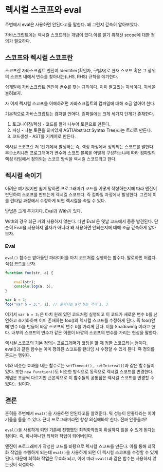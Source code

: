 # 렉시컬 스코프와 eval

주변에서 eval은 사용하면 안된다고들 말한다. 왜 그런지 깊숙히 알아보았다.

자바스크립트에는 렉시컬 스코프라는 개념이 있다.이를 알기 위해선 scope에 대한 정의가 필요하다.

## 스코프와 렉시컬 스코프란

스코프란 자바스크립트 엔진이 Identifier(확인자, 구별자)로 현재 스코프 혹은 그 상위의 스코프 내에서 변수를 찾아내는(LHS, RHS) 규칙을 얘기한다. 

쉽게말해 자바스크립트 엔진이 변수를 찾는 규칙이다. 이미 알고있는 지식이다. 지식을 늘려보자.

자 이제 렉시컬 스코프를 이해하려면 자바스크립트의 컴파일에 대해 조금 알아야 한다.

기본적으로 자바스크립트는 컴파일 언어다. 컴파일에는 크게 세가지 단계가 존재한다.

1. 토크나이징/렉싱 - 코드를 잘게 나누어 토큰으로 만든다.
2. 파싱 - 나눈 토큰을 의미있게 AST(Abstract Syntax Tree)라는 트리로 만든다.
3. 코드생성 - AST를 기계어로 만든다.

렉시컬 스코프란 저 1단계에서 발생하는 즉, 렉싱 과정에서 정의되는 스코프를 말한다. 무슨소리냐면 프로그래머가 변수와 스코프 블록을 어떻게 구성하는냐에 따라 컴파일의 렉싱 타임에서 정의되는 스코프 방식을 렉시컬 스코프라고 한다.

## 렉시컬 속이기

어려운 얘기였지만 쉽게 말하면 프로그래머가 코드를 어떻게 작성하는지에 따라 엔진이 판단하여 스코프를 만드는게 렉시컬 스코프다. 즉 컴파일 과정에서 발생한다. 그런데 이를 런타임 과정에서 수정하게 되면 렉시컬을 속일 수 있다.

방법은 크게 두가지다. Eval과 With가 있다.

With의 경우 최근 거의 사용하지 않는다. 다만 Eval 은 옛날 코드에서 종종 발견된다. 
단순히 Eval을 사용하지 말자가 아니라 왜 사용하면 안되는지에 대해 조금 깊숙하게 알아보자.

### Eval

`eval()` 함수는 받아들인 파라미터를 마치 코드처럼 실행하는 함수다. 말로하면 어렵다. 직접 코드를 보자.

```javascript
function foo(str, a) {
    
    eval(str);
    console.log(a, b);
}

var b = 2;
foo("var b = 3;", 1); // 출력되는 a와 b는 각각 1, 3
```

여기서 `var b = 3;`은 마치 원래 있던 코드처럼 실행되고 이 코드가 새로운 변수 b를 선언하고 초기화하며 이미 존재하는 foo()의 렉시컬 스코프를 수정하게 된다. 즉 foo()안에 변수 b를 만들어 바깥 스코프의 변수 b를 가리게 된다. 이를 Shadowing 이라고 한다. 내부의 스코프의 변수가 같은 이름이 바깥의 스코프의 변수를 가리는 현상을 말한다.

렉시컬 스코프의 기본 정의는 프로그래머가 코딩을 할 때 정한 스코프라는 점이다. eval()과 같은 함수는 이미 정의된 스코프를 런타임 시 수정할 수 있게 된다. 즉 정의를 흔드는 행위다.

이와 비슷한 효과를 내는 함수로는 `setTimeout(), setInterval()`과 같은 함수들이 있다. 또한 `new Function()`도 비슷한 방식으로 동적으로 렉시컬 스코프를 변경한다. 개념은 조금씩 다르지만 근본적으로 이 함수들의 공통점은 렉시컬 스코프를 변경할 수 있다는 점이다.

## 결론

흔히들 주변에서 `eval()`을 사용하면 안된다고들 알려준다. 뭐 성능이 안좋다라는 이야기들을 들을 수 있다. 근데 프로그래머라면 항상 의심해봐야 한다. 진짜 안좋을까?

`eval()`을 사용하게 되면 기존에 진행했던 최적화작업이 확실하지 않을 수 있게 된다는 점이다. 즉, 하나마나한 최적화 작업이 되어버린다.

엔진이 프로그래머가 작성한 코드를 바탕으로 렉시컬 스코프를 만든다. 이를 통해 최적화 작업을 수행하게 되는데 `eval()`을 사용하게 되면 이 렉시컬 스코프를 수정할 수 있게된다. 때문에 최적화 작업은 무효화 되고, 이에 따라 `eval()`과 같은 함수는 사용하지 않는것이 적절하다.

